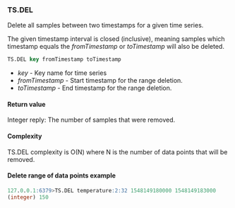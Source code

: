 ### TS.DEL

Delete all samples between two timestamps for a given time series.

The given timestamp interval is closed (inclusive), meaning samples which timestamp equals the _fromTimestamp_ or _toTimestamp_ will also be deleted.

```sql
TS.DEL key fromTimestamp toTimestamp
```

- _key_ - Key name for time series
- _fromTimestamp_ - Start timestamp for the range deletion.
- _toTimestamp_ - End timestamp for the range deletion.

#### Return value

Integer reply: The number of samples that were removed.

#### Complexity

TS.DEL complexity is O(N) where N is the number of data points that will be removed.

#### Delete range of data points example

```sql
127.0.0.1:6379>TS.DEL temperature:2:32 1548149180000 1548149183000
(integer) 150
```
